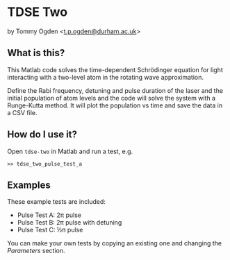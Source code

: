 ﻿# TDSE Two

by Tommy Ogden <<t.p.ogden@durham.ac.uk>>

## What is this?

This Matlab code solves the time-dependent Schrödinger equation for light interacting with a two-level atom in the rotating wave approximation.

Define the Rabi frequency, detuning and pulse duration of the laser and the initial population of atom levels and the code will solve the system with a Runge-Kutta method. It will plot the population vs time and save the data in a CSV file.

## How do I use it?

Open `tdse-two` in Matlab and run a test, e.g.

    >> tdse_two_pulse_test_a
	
## Examples

These example tests are included:

- Pulse Test A: 2π pulse
- Pulse Test B: 2π pulse with detuning
- Pulse Test C: ½π pulse

You can make your own tests by copying an existing one and changing the _Parameters_ section.